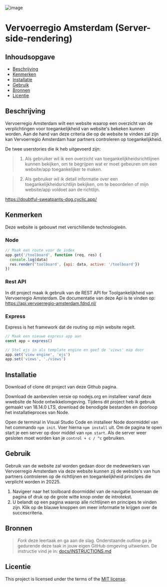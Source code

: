 ![image](https://user-images.githubusercontent.com/112857487/225697241-a06e366e-31a8-46e9-8024-922d1443eb40.png)

# Vervoerregio Amsterdam (Server-side-rendering)

## Inhoudsopgave

  * [Beschrijving](#beschrijving)
  * [Kenmerken](#kenmerken)
  * [Installatie](#installatie)
  * [Gebruik](#gebruik)
  * [Bronnen](#bronnen)
  * [Licentie](#licentie)

## Beschrijving
Vervoerregio Amsterdam wilt een website waarop een overzicht van de verplichtingen voor toegankelijkheid van website's bekeken kunnen worden. Aan de hand van deze criteria die op de website te vinden zal zijn kan Vervoerregio Amsterdam haar partners controleren op toegankelijkheid.

De twee userstories die ik heb uitgevoerd zijn:
> 1. Als gebruiker wil ik een overzicht van toegankelijkheidsrichtlijnen kunnen bekijken, om te begrijpen wat er moet gebeuren om een website/app toegankelijker te maken.

> 2. Als gebruiker wil ik detail informatie over een toegankelijkheidsrichtlijn bekijken, om te beoordelen of mijn website/app voldoet aan de richtlijn.

https://doubtful-sweatpants-dog.cyclic.app/

## Kenmerken
Deze website is gebouwt met verschillende technologieën. 

### Node
```js
// Maak een route voor de index
app.get('/toolboard', function (req, res) {
  console.log(data)
  res.render('toolboard', {api: data, active: '/toolboard'})
})
```

### Rest API
In dit project maak ik gebruik van de REST API for Toolgankelijkheid van Vervoerregio Amsterdam. De documentatie van deze Api is te vinden op: https://api.vervoerregio-amsterdam.fdnd.nl/

### Express
Express is het framework dat de routing op mijn website regelt.
```js
// Maak een nieuwe express app aan
const app = express()

// Stel ejs in als template engine en geef de 'views' map door
app.set('view engine', 'ejs')
app.set('views', './views')
```

## Installatie
Download of clone dit project van deze Github pagina.

Download de aanbevolen versie op nodejs.org en installeer vanaf deze wwebsite de Node ontwikkelomgeving. Tijdens dit project heb ik gebruik gemaakt van 18.14.0 LTS, download de benodigde bestanden en doorloop het installatieproces van Node.

Open de terminal in Visual Studio Code en installeer Node doormiddel van het commando ``npm init``. Voer hierna ``npm install`` uit. Om de pagina te open start je een server op door middel van ``npm start``. Als de server weer gesloten moet worden kan je ``control + c / ^c`` gebruiken.

## Gebruik
Gebruik van de website zal worden gedaan door de medewerkers van Vervoerregio Amsterdam via deze website kunnen zij de website's van hun partners controleren op de richtlijnen en toegankelijkheid principes die verplicht worden in 20225. 

1. Navigeer naar het toolboard doormiddel van de navigatie bovenaan de pagina of druk op de grote witte knop onder de introtekst. 
2. U belandt op een pagina waarop alle richtlijnen en principes te vinden zijn. Klik op de blauwe knoppen om meer informatie te krijgen over de succescriteria.

## Bronnen
> _Fork_ deze leertaak en ga aan de slag. Onderstaande outline ga je gedurende deze taak in jouw eigen GitHub omgeving uitwerken. De instructie vind je in: [docs/INSTRUCTIONS.md](docs/INSTRUCTIONS.md)

## Licentie

This project is licensed under the terms of the [MIT license](./LICENSE).
